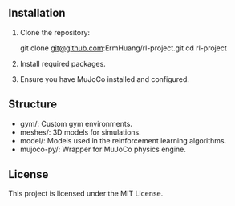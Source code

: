 ## Installation

1. Clone the repository:
   
   git clone git@github.com:ErmHuang/rl-project.git
   cd rl-project

2. Install required packages.

3. Ensure you have MuJoCo installed and configured.

## Structure
- gym/: Custom gym environments.
- meshes/: 3D models for simulations.
- model/: Models used in the reinforcement learning algorithms.
- mujoco-py/: Wrapper for MuJoCo physics engine.

## License
This project is licensed under the MIT License.


